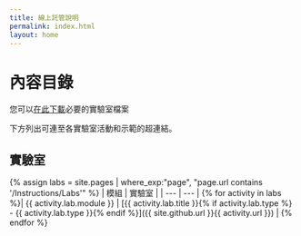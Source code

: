 ```yaml
---
title: 線上託管說明
permalink: index.html
layout: home
---
```


# 內容目錄

您可以[在此下載](https://github.com/MicrosoftLearning/AZ500-AzureSecurityTechnologies/archive/master.zip)必要的實驗室檔案

下方列出可連至各實驗室活動和示範的超連結。

## 實驗室

{% assign labs = site.pages | where_exp:"page", "page.url contains '/Instructions/Labs'" %}
| 模組 | 實驗室 |
| --- | --- | 
{% for activity in labs  %}| {{ activity.lab.module }} | [{{ activity.lab.title }}{% if activity.lab.type %} - {{ activity.lab.type }}{% endif %}]({{ site.github.url }}{{ activity.url }}) |
{% endfor %}
